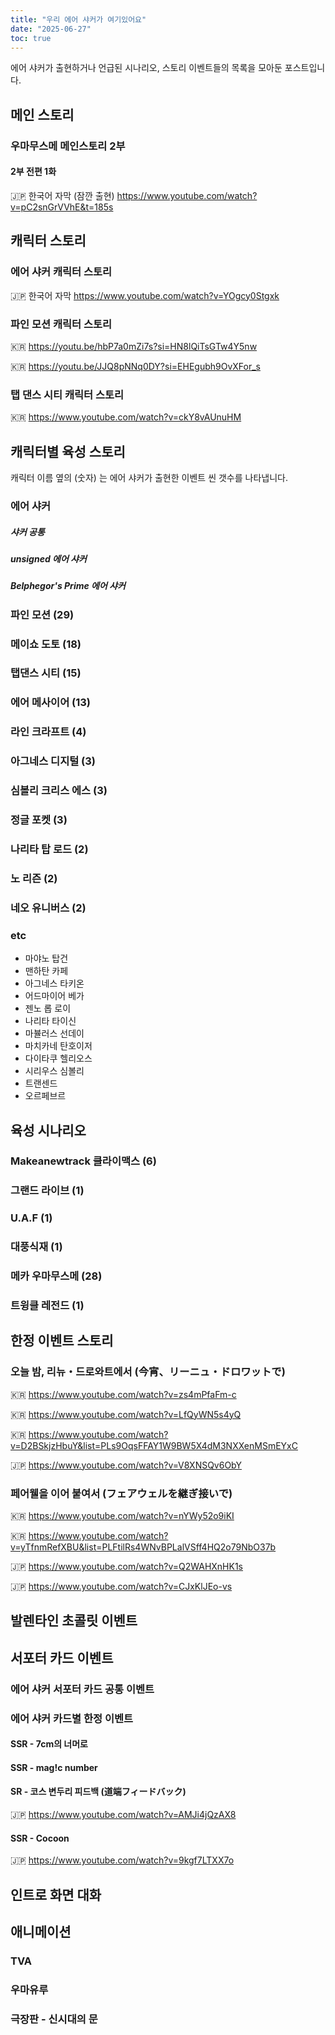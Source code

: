 ```yaml
---
title: "우리 에어 샤커가 여기있어요"
date: "2025-06-27"
toc: true
---
```


에어 샤커가 출현하거나 언급된 시나리오, 스토리 이벤트들의 목록을 모아둔 포스트입니다. 

## 메인 스토리

### 우마무스메 메인스토리 2부

#### 2부 전편 1화
🇯🇵 한국어 자막 (잠깐 출현) https://www.youtube.com/watch?v=pC2snGrVVhE&t=185s 

## 캐릭터 스토리

### 에어 샤커 캐릭터 스토리 
🇯🇵 한국어 자막 https://www.youtube.com/watch?v=YOgcy0Stgxk

### 파인 모션 캐릭터 스토리
🇰🇷 https://youtu.be/hbP7a0mZi7s?si=HN8lQiTsGTw4Y5nw

🇰🇷 https://youtu.be/JJQ8pNNq0DY?si=EHEgubh9OvXFor_s

### 탭 댄스 시티 캐릭터 스토리 

🇰🇷 https://www.youtube.com/watch?v=ckY8vAUnuHM

## 캐릭터별 육성 스토리

캐릭터 이름 옆의 (숫자) 는 에어 샤커가 출현한 이벤트 씬 갯수를 나타냅니다. 

### 에어 샤커

##### 샤커 공통

##### unsigned 에어 샤커

##### Belphegor's Prime 에어 샤커

### 파인 모션 (29)

### 메이쇼 도토 (18)

### 탭댄스 시티 (15)

### 에어 메사이어 (13)

### 라인 크라프트 (4)

### 아그네스 디지털 (3)

### 심볼리 크리스 에스 (3)

### 정글 포켓 (3)

### 나리타 탑 로드 (2)

### 노 리즌 (2)

### 네오 유니버스 (2)

### etc
- 마야노 탑건
- 맨하탄 카페
- 아그네스 타키온
- 어드마이어 베가
- 젠노 롭 로이
- 나리타 타이신
- 마뷸러스 선데이 
- 마치카네 탄호이저
- 다이타쿠 헬리오스
- 시리우스 심볼리
- 트랜센드
- 오르페브르

## 육성 시나리오

### Makeanewtrack 클라이맥스 (6) 

### 그랜드 라이브 (1)

### U.A.F (1)

### 대풍식재 (1)

### 메카 우마무스메 (28)

### 트윙클 레전드 (1)

## 한정 이벤트 스토리

### 오늘 밤, 리뉴・드로와트에서 (今宵、リーニュ・ドロワットで)
🇰🇷 https://www.youtube.com/watch?v=zs4mPfaFm-c

🇰🇷 https://www.youtube.com/watch?v=LfQyWN5s4yQ

🇰🇷 https://www.youtube.com/watch?v=D2BSkjzHbuY&list=PLs9OqsFFAY1W9BW5X4dM3NXXenMSmEYxC

🇯🇵 https://www.youtube.com/watch?v=V8XNSQv6ObY

### 페어웰을 이어 붙여서 (フェアウェルを継ぎ接いで)
🇰🇷 https://www.youtube.com/watch?v=nYWy52o9iKI

🇰🇷 https://www.youtube.com/watch?v=yTfnmRefXBU&list=PLFtilRs4WNvBPLalVSff4HQ2o79NbO37b

🇯🇵 https://www.youtube.com/watch?v=Q2WAHXnHK1s

🇯🇵 https://www.youtube.com/watch?v=CJxKlJEo-vs

## 발렌타인 초콜릿 이벤트

## 서포터 카드 이벤트

### 에어 샤커 서포터 카드 공통 이벤트

### 에어 샤커 카드별 한정 이벤트

#### SSR - 7cm의 너머로

#### SSR - mag!c number

#### SR - 코스 변두리 피드백 (道端フィードバック)
🇯🇵 https://www.youtube.com/watch?v=AMJi4jQzAX8

#### SSR - Cocoon
🇯🇵 https://www.youtube.com/watch?v=9kgf7LTXX7o

## 인트로 화면 대화 


## 애니메이션

### TVA

### 우마유루 

### 극장판 - 신시대의 문